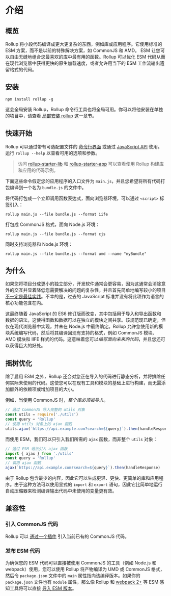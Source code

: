# 介绍

## 概览

Rollup 将小段代码编译成更大更复杂的东西，例如库或应用程序。它使用标准的 ESM 方案，而不是以前的特殊解决方案，如 CommonJS 和 AMD。 ESM 让您可以自由无缝地组合您最喜欢的库中最有用的函数。Rollup 可以优化 ESM 代码从而在现代浏览器中获得更快的原生加载速度，或者允许用当下的 ESM 工作流输出遗留格式的代码。

## 安装

```
npm install rollup -g
```

这会全局安装 Rollup，Rollup 命令行工具也将全局可用。你可以将他安装在单独的项目中，请查看 [局部安装 rollup](/docs/tutorial#局部安装-rollup) 这一章节。

## 快速开始

Rollup 可以通过带有可选配置文件的 [命令行界面](/docs/command-line-reference) 或通过 [JavaScript API](/docs/javascript-api) 使用。运行 `rollup --help` 以查看可用的选项和参数。

> 访问 [rollup-starter-lib](https://github.com/rollup/rollup-starter-lib) 和 [rollup-starter-app](https://github.com/rollup/rollup-starter-app) 可以查看使用 Rollup 构建库和应用的代码示例。

下面这些命令假定您的应用程序的入口文件为 `main.js`，并且您希望将所有代码打包编译到一个名为 `bundle.js` 的文件中。

将代码打包成一个立即调用函数表达式，面向浏览器环境，可以通过 `<script>` 标签引入：

```
rollup main.js --file bundle.js --format iife
```

打包成 CommonJS 格式，面向 Node.js 环境：

```
rollup main.js --file bundle.js --format cjs
```

同时支持浏览器和 Node.js 环境：

```
rollup main.js --file bundle.js --format umd --name "myBundle"
```

## 为什么

如果您将项目分成更小的独立部分，开发软件通常会更容易，因为这通常会消除意外的交互并显着降低您需要解决的问题的复杂性，并且首先简单地编写较小的项目 [不一定是最佳实践](https://medium.com/@Rich_Harris/small-modules-it-s-not-quite-that-simple-3ca532d65de4)。不幸的是，过去的 JavaScript 标准并没有将此项作为语言的核心功能包含在内。

这最终随着 JavaScript 的 ES6 修订版而改变，其中包括用于导入和导出函数和数据的语法，这使得函数和数据可以在独立的模块之间共享。该规范现已确定，但仅在现代浏览器中实现，并未在 Node.js 中最终确定。Rollup 允许您使用新的模块系统编写代码，然后将其编译回现有支持的格式，例如 CommonJS 模块、AMD 模块和 IIFE 样式的代码。这意味着您可以*编写面向未来的代码*，并且您还可以获得巨大的好处。

## 摇树优化

除了启用 ESM 之外，Rollup 还会对您正在导入的代码进行静态分析，并将排除任何实际未使用的代码。这使您可以在现有工具和模块的基础上进行构建，而无需添加额外的依赖项或增加项目的大小。

例如，当使用 CommonJS 时，_整个库必须被导入_。

```js
// 通过 CommonJS 导入完整的 utils 对象
const utils = require('./utils')
const query = 'Rollup'
// 使用 utils 对象上的 ajax 函数
utils.ajax(`https://api.example.com?search=${query}`).then(handleResponse)
```

而使用 ESM，我们可以只引入我们所需的 `ajax` 函数，而非整个 `utils` 对象：

```js
// 通过 ESM 语法引入 ajax 函数
import { ajax } from './utils'
const query = 'Rollup'
// 调用 ajax 函数
ajax(`https://api.example.com?search=${query}`).then(handleResponse)
```

由于 Rollup 包含最少的内容，因此它可以生成更轻、更快、更简单的库和应用程序。由于这种方法可以使用显式的 `import` 和 `export` 语句，因此它比简单地运行自动压缩器来检测编译输出代码中未使用的变量更有效。

## 兼容性

### 引入 CommonJS 代码

Rollup 可以 [通过一个插件](https://github.com/rollup/plugins/tree/master/packages/commonjs) 引入当前已有的 CommonJS 代码。

### 发布 ESM 代码

为确保您的 ESM 代码可以直接被使用 CommonJS 的工具（例如 Node.js 和 webpack）使用，您可以使用 Rollup 将产物编译为 UMD 或 CommonJS 格式，然后令 `package.json` 文件中的 `main` 属性指向该编译版本。如果你的 `package.json` 文件也有 `module` 属性，那么像 Rollup 和 [webpack 2+](https://webpack.js.org/) 等 ESM 感知工具将可以直接 [导入 ESM 版本](https://github.com/rollup/rollup/wiki/pkg.module)。
